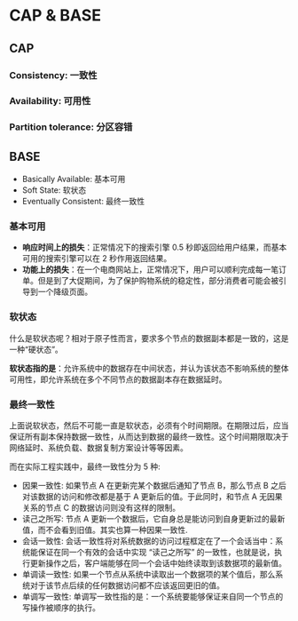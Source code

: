 # CAP & BASE

## CAP

### Consistency: 一致性

### Availability: 可用性

### Partition tolerance: 分区容错

## BASE

- Basically Available: 基本可用
- Soft State: 软状态
- Eventually Consistent: 最终一致性

### 基本可用

- **响应时间上的损失**：正常情况下的搜索引擎 0.5 秒即返回给用户结果，而基本可用的搜索引擎可以在 2 秒作用返回结果。
- **功能上的损失**：在一个电商网站上，正常情况下，用户可以顺利完成每一笔订单。但是到了大促期间，为了保护购物系统的稳定性，部分消费者可能会被引导到一个降级页面。

### 软状态

什么是软状态呢？相对于原子性而言，要求多个节点的数据副本都是一致的，这是一种“硬状态”。

**软状态指的是**：允许系统中的数据存在中间状态，并认为该状态不影响系统的整体可用性，即允许系统在多个不同节点的数据副本存在数据延时。

### 最终一致性

上面说软状态，然后不可能一直是软状态，必须有个时间期限。在期限过后，应当保证所有副本保持数据一致性，从而达到数据的最终一致性。这个时间期限取决于网络延时、系统负载、数据复制方案设计等等因素。

而在实际工程实践中，最终一致性分为 5 种:

- 因果一致性: 如果节点 A 在更新完某个数据后通知了节点 B，那么节点 B 之后对该数据的访问和修改都是基于 A 更新后的值。于此同时，和节点 A 无因果关系的节点 C 的数据访问则没有这样的限制。
- 读己之所写: 节点 A 更新一个数据后，它自身总是能访问到自身更新过的最新值，而不会看到旧值。其实也算一种因果一致性.
- 会话一致性: 会话一致性将对系统数据的访问过程框定在了一个会话当中：系统能保证在同一个有效的会话中实现 “读己之所写” 的一致性，也就是说，执行更新操作之后，客户端能够在同一个会话中始终读取到该数据项的最新值。
- 单调读一致性: 如果一个节点从系统中读取出一个数据项的某个值后，那么系统对于该节点后续的任何数据访问都不应该返回更旧的值。
- 单调写一致性: 单调写一致性指的是：一个系统要能够保证来自同一个节点的写操作被顺序的执行。
